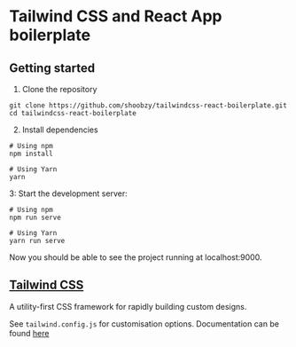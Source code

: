 # Tailwind CSS and React App boilerplate

## Getting started

1. Clone the repository
```
git clone https://github.com/shoobzy/tailwindcss-react-boilerplate.git
cd tailwindcss-react-boilerplate
```

2. Install dependencies
```
# Using npm
npm install

# Using Yarn
yarn
```

3: Start the development server:
```
# Using npm
npm run serve

# Using Yarn
yarn run serve
```
Now you should be able to see the project running at localhost:9000.

## [Tailwind CSS](https://tailwindcss.com/)

A utility-first CSS framework for rapidly building custom designs.

See `tailwind.config.js` for customisation options. Documentation can be found [here](https://tailwindcss.com/docs/configuration)
